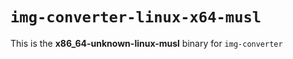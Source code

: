 # `img-converter-linux-x64-musl`

This is the **x86_64-unknown-linux-musl** binary for `img-converter`
